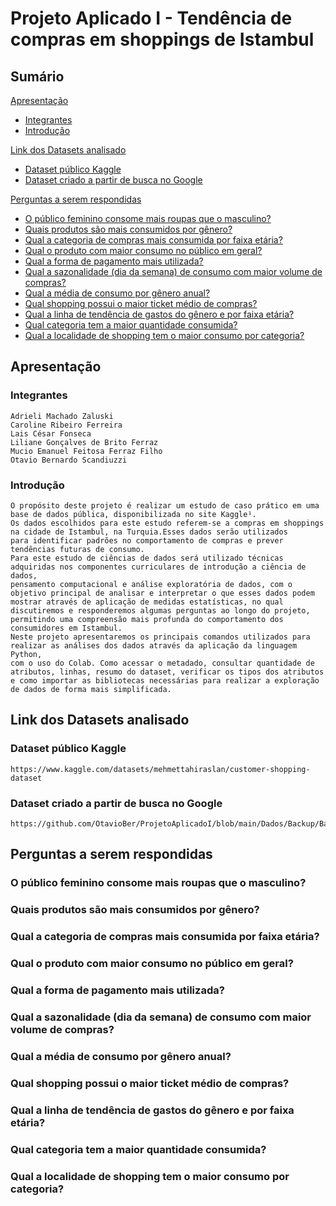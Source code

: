 # Projeto Aplicado I - Tendência de compras em shoppings de Istambul
## Sumário
[Apresentação](https://github.com/OtavioBer/ProjetoAplicadoI#apresenta%C3%A7%C3%A3o)
- [Integrantes](https://github.com/OtavioBer/ProjetoAplicadoI#integrantes)
- [Introdução](https://github.com/OtavioBer/ProjetoAplicadoI#introdu%C3%A7%C3%A3o)

[Link dos Datasets analisado](https://github.com/OtavioBer/ProjetoAplicadoI#link-dos-datasets-analisado)
- [Dataset público Kaggle](https://github.com/OtavioBer/ProjetoAplicadoI#dataset-p%C3%BAblico-kaggle)
- [Dataset criado a partir de busca no Google](https://github.com/OtavioBer/ProjetoAplicadoI#dataset-criado-a-partir-de-busca-no-google)

[Perguntas a serem respondidas](https://github.com/OtavioBer/ProjetoAplicadoI#perguntas-a-serem-respondidas)
- [O público feminino consome mais roupas que o masculino?](https://github.com/OtavioBer/ProjetoAplicadoI#o-p%C3%BAblico-feminino-consome-mais-roupas-que-o-masculino)
- [Quais produtos são mais consumidos por gênero?](https://github.com/OtavioBer/ProjetoAplicadoI#qual-a-categoria-de-compras-mais-consumida-por-faixa-et%C3%A1ria) 
- [Qual a categoria de compras mais consumida por faixa etária?](https://github.com/OtavioBer/ProjetoAplicadoI#qual-a-categoria-de-compras-mais-consumida-por-faixa-et%C3%A1ria)
- [Qual o produto com maior consumo no público em geral?](https://github.com/OtavioBer/ProjetoAplicadoI#qual-o-produto-com-maior-consumo-no-p%C3%BAblico-em-geral)
- [Qual a forma de pagamento mais utilizada?](https://github.com/OtavioBer/ProjetoAplicadoI#qual-a-forma-de-pagamento-mais-utilizada)
- [Qual a sazonalidade (dia da semana) de consumo com maior volume de compras?](https://github.com/OtavioBer/ProjetoAplicadoI#qual-a-sazonalidade-dia-da-semana-de-consumo-com-maior-volume-de-compras)
- [Qual a média de consumo por gênero anual?](https://github.com/OtavioBer/ProjetoAplicadoI#qual-a-m%C3%A9dia-de-consumo-por-g%C3%AAnero-anual)
- [Qual shopping possui o maior ticket médio de compras?](https://github.com/OtavioBer/ProjetoAplicadoI#qual-shopping-possui-o-maior-ticket-m%C3%A9dio-de-compras)
- [Qual a linha de tendência de gastos do gênero e por faixa etária?](https://github.com/OtavioBer/ProjetoAplicadoI#qual-a-linha-de-tend%C3%AAncia-de-gastos-do-g%C3%AAnero-e-por-faixa-et%C3%A1ria)
- [Qual categoria tem a maior quantidade consumida?](https://github.com/OtavioBer/ProjetoAplicadoI#qual-categoria-tem-a-maior-quantidade-consumida)
- [Qual a localidade de shopping tem o maior consumo por categoria?](https://github.com/OtavioBer/ProjetoAplicadoI#qual-a-localidade-de-shopping-tem-o-maior-consumo-por-categoria)




## Apresentação
### Integrantes
	Adrieli Machado Zaluski
	Caroline Ribeiro Ferreira 
	Lais César Fonseca 
	Liliane Gonçalves de Brito Ferraz 
	Mucio Emanuel Feitosa Ferraz Filho
	Otavio Bernardo Scandiuzzi


### Introdução

	O propósito deste projeto é realizar um estudo de caso prático em uma base de dados pública, disponibilizada no site Kaggle¹. 
	Os dados escolhidos para este estudo referem-se a compras em shoppings na cidade de Istambul, na Turquia.Esses dados serão utilizados
	para identificar padrões no comportamento de compras e prever tendências futuras de consumo. 
	Para este estudo de ciências de dados será utilizado técnicas adquiridas nos componentes curriculares de introdução a ciência de dados,
	pensamento computacional e análise exploratória de dados, com o objetivo principal de analisar e interpretar o que esses dados podem 
	mostrar através de aplicação de medidas estatísticas, no qual discutiremos e responderemos algumas perguntas ao longo do projeto, 
	permitindo uma compreensão mais profunda do comportamento dos consumidores em Istambul.
	Neste projeto apresentaremos os principais comandos utilizados para realizar as análises dos dados através da aplicação da linguagem Python,
	com o uso do Colab. Como acessar o metadado, consultar quantidade de atributos, linhas, resumo do dataset, verificar os tipos dos atributos
	e como importar as bibliotecas necessárias para realizar a exploração de dados de forma mais simplificada.


## Link dos Datasets analisado
### Dataset público Kaggle 
	https://www.kaggle.com/datasets/mehmettahiraslan/customer-shopping-dataset
  
### Dataset criado a partir de busca no Google
	https://github.com/OtavioBer/ProjetoAplicadoI/blob/main/Dados/Backup/Base_Google_Endere%C3%A7o_Shoppings_Istambul.xlsx


## Perguntas a serem respondidas
### O público feminino consome mais roupas que o masculino? 

### Quais produtos são mais consumidos por gênero? 

### Qual a categoria de compras mais consumida por faixa etária? 

### Qual o produto com maior consumo no público em geral? 

### Qual a forma de pagamento mais utilizada? 

### Qual a sazonalidade (dia da semana) de consumo com maior volume de compras? 

### Qual a média de consumo por gênero anual? 

### Qual shopping possui o maior ticket médio de compras? 

### Qual a linha de tendência de gastos do gênero e por faixa etária? 

### Qual categoria tem a maior quantidade consumida? 

### Qual a localidade de shopping tem o maior consumo por categoria? 
